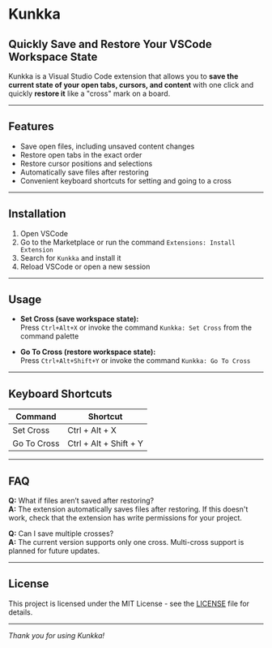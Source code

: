 # Kunkka

## Quickly Save and Restore Your VSCode Workspace State

Kunkka is a Visual Studio Code extension that allows you to **save the current state of your open tabs, cursors, and content** with one click and quickly **restore it** like a "cross" mark on a board.

---

## Features

- Save open files, including unsaved content changes
- Restore open tabs in the exact order
- Restore cursor positions and selections
- Automatically save files after restoring
- Convenient keyboard shortcuts for setting and going to a cross

---

## Installation

1. Open VSCode
2. Go to the Marketplace or run the command `Extensions: Install Extension`
3. Search for `Kunkka` and install it
4. Reload VSCode or open a new session

---

## Usage

- **Set Cross (save workspace state):**  
  Press `Ctrl+Alt+X` or invoke the command `Kunkka: Set Cross` from the command palette

- **Go To Cross (restore workspace state):**  
  Press `Ctrl+Alt+Shift+Y` or invoke the command `Kunkka: Go To Cross`

---

## Keyboard Shortcuts

| Command           | Shortcut               |
|-------------------|------------------------|
| Set Cross         | Ctrl + Alt + X         |
| Go To Cross       | Ctrl + Alt + Shift + Y |

---

## FAQ

**Q:** What if files aren’t saved after restoring?  
**A:** The extension automatically saves files after restoring. If this doesn't work, check that the extension has write permissions for your project.

**Q:** Can I save multiple crosses?  
**A:** The current version supports only one cross. Multi-cross support is planned for future updates.

---

## License

This project is licensed under the MIT License - see the [LICENSE](LICENSE) file for details.

---

*Thank you for using Kunkka!*
